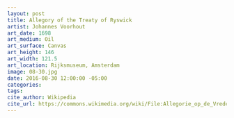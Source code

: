```yaml
---
layout: post
title: Allegory of the Treaty of Ryswick
artist: Johannes Voorhout
art_date: 1698
art_medium: Oil
art_surface: Canvas
art_height: 146
art_width: 121.5
art_location: Rijksmuseum, Amsterdam
image: 08-30.jpg
date: 2016-08-30 12:00:00 -05:00
categories:
tags:
cite_author: Wikipedia
cite_url: https://commons.wikimedia.org/wiki/File:Allegorie_op_de_Vrede_van_Rijswijk,_1697_Rijksmuseum_SK-A-2371.jpeg
---
```

